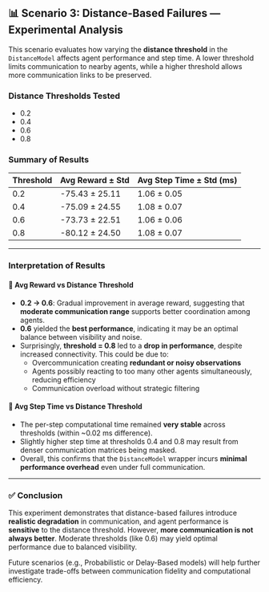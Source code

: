 ## 📊 Scenario 3: Distance-Based Failures — Experimental Analysis

This scenario evaluates how varying the **distance threshold** in the `DistanceModel` affects agent performance and step time. A lower threshold limits communication to nearby agents, while a higher threshold allows more communication links to be preserved.

### **Distance Thresholds Tested**
- 0.2
- 0.4
- 0.6
- 0.8

### **Summary of Results**

| Threshold | Avg Reward ± Std    | Avg Step Time ± Std (ms) |
|-----------|---------------------|---------------------------|
| 0.2       | -75.43 ± 25.11      | 1.06 ± 0.05               |
| 0.4       | -75.09 ± 24.55      | 1.08 ± 0.07               |
| 0.6       | -73.73 ± 22.51      | 1.06 ± 0.06               |
| 0.8       | -80.12 ± 24.50      | 1.08 ± 0.07               |

---

### **Interpretation of Results**

#### 🔹 **Avg Reward vs Distance Threshold**

- **0.2 → 0.6**: Gradual improvement in average reward, suggesting that **moderate communication range** supports better coordination among agents.
- **0.6** yielded the **best performance**, indicating it may be an optimal balance between visibility and noise.
- Surprisingly, **threshold = 0.8** led to a **drop in performance**, despite increased connectivity. This could be due to:
  - Overcommunication creating **redundant or noisy observations**
  - Agents possibly reacting to too many other agents simultaneously, reducing efficiency
  - Communication overload without strategic filtering

#### 🔹 **Avg Step Time vs Distance Threshold**

- The per-step computational time remained **very stable** across thresholds (within ~0.02 ms difference).
- Slightly higher step time at thresholds 0.4 and 0.8 may result from denser communication matrices being masked.
- Overall, this confirms that the `DistanceModel` wrapper incurs **minimal performance overhead** even under full communication.

---

### ✅ **Conclusion**

This experiment demonstrates that distance-based failures introduce **realistic degradation** in communication, and agent performance is **sensitive** to the distance threshold. However, **more communication is not always better**. Moderate thresholds (like 0.6) may yield optimal performance due to balanced visibility.

Future scenarios (e.g., Probabilistic or Delay-Based models) will help further investigate trade-offs between communication fidelity and computational efficiency.

